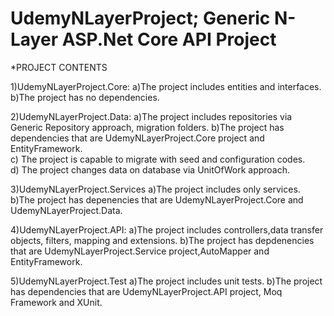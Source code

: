 # UdemyNLayerProject; Generic N-Layer ASP.Net Core API Project

*PROJECT CONTENTS

1)UdemyNLayerProject.Core:
  a)The project includes entities and interfaces.
  b)The project has no dependencies. 
  
2)UdemyNLayerProject.Data:
  a)The project includes repositories via Generic Repository approach, migration folders.
  b)The project has dependencies that are UdemyNLayerProject.Core project and EntityFramework.  
  c) The project is capable to migrate with seed and configuration codes.  
  d) The project changes data on database via UnitOfWork approach.
  
3)UdemyNLayerProject.Services
  a)The project includes only services.
  b)The project has depenencies that are UdemyNLayerProject.Core and UdemyNLayerProject.Data. 
  
4)UdemyNLayerProject.API:
  a)The project includes controllers,data transfer objects, filters, mapping and extensions.
  b)The project has depdenencies that are UdemyNLayerProject.Service project,AutoMapper and EntityFramework. 

5)UdemyNLayerProject.Test
  a)The project includes unit tests.
  b)The project has dependencies that are UdemyNLayerProject.API project, Moq Framework and XUnit. 
